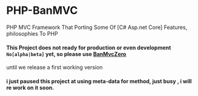 # PHP-BanMVC
PHP MVC Framework That Porting Some Of [C# Asp.net Core] Features, philosophies To PHP

#### This Project does not ready for production or even development `No[alpha|beta]` yet, so please use [BanMvcZero](https://github.com/AlBannaTechno/BanMvcZero)
until we release a first working version

#### i just paused this project at using meta-data for method, just busy , i will re work on it soon.
